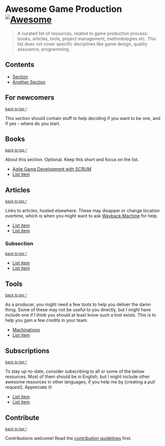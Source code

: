 # Awesome Game Production [![Awesome](https://awesome.re/badge.svg)](https://awesome.re)

> A curated list of resources, related to game production process: books, articles, tools, project management, methodologies etc. This list does not cover specific disciplines like game design, quality assurance, programming.


## Contents

- [Section](#section)
- [Another Section](#another-section)


## For newcomers

<sup>[back to top ^](#contents)</sup>

This section should contain stuff to help deciding if you want to be one, and if yes - where do you start.

## Books

<sup>[back to top ^](#contents)</sup>

About this section. Optional. Keep this short and focus on the list.

- [Agile Game Development with SCRUM](https://www.amazon.com/Agile-Development-Scrum-Addison-Wesley-Signature/dp/0321618521)
- [List item](http://example.com)


## Articles

<sup>[back to top ^](#contents)</sup>

Links to articles, hosted elsewhere. These may disapper or change location overtime, which is when you might want to ask [Wayback Machine](https://archive.org/web/) for help.

- [List item](http://example.com)
- [List item](http://example.com)

### Subsection

<sup>[back to top ^](#contents)</sup>

- [List item](http://example.com)
- [List item](http://example.com)


## Tools

<sup>[back to top ^](#contents)</sup>

As a producer, you might need a few tools to help you deliver the damn thing. Some of these may not be useful to you directly, but I might have include one if I think you should at least know such a tool exists. This is to help you gain a few credits in your team.

- [Machinations](https://machinations.io/)
- [List item](http://example.com)

## Subscriptions

<sup>[back to top ^](#contents)</sup>

To stay up-to-date, consider subscribing to all or some of the below resources. Most of them should be in English, but I might include other awesome resources in other languages, if you help me by [creating a pull request]. Appreciate it!

- [List item](http://example.com)
- [List item](http://example.com)

## Contribute

<sup>[back to top ^](#contents)</sup>

Contributions welcome! Read the [contribution guidelines](contributing.md) first.
